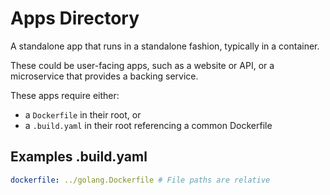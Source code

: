 # Apps Directory

A standalone app that runs in a standalone fashion, typically in a container.

These could be user-facing apps, such as a website or API, or a microservice
that provides a backing service.

These apps require either:
* a `Dockerfile` in their root, or
* a `.build.yaml` in their root referencing a common Dockerfile

## Examples .build.yaml

```yaml
dockerfile: ../golang.Dockerfile # File paths are relative
```

